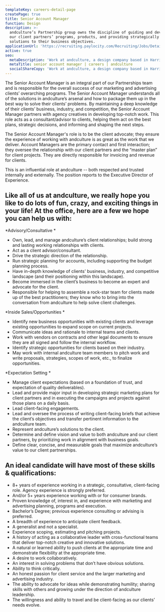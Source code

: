```yaml
---
templateKey: careers-detail-page
createPage: true
title: Senior Account Manager
function: Design
description: >-
  andculture’s Partnership group owns the discipline of guiding and developing
  our client partners’ programs, products, and providing strategically sound
  solutions to their business objectives.
applicationUrl: 'https://recruiting.paylocity.com/Recruiting/Jobs/Details/396336'
active: true
seo:
  metaDescription: 'Work at andculture, a design company based in Harrisburg, PA'
  metaTitle: senior account manager | careers | andculture
  socialShareCopy: 'Work at andculture, a design company based in Harrisburg, PA'
---
```

The Senior Account Manager is an integral part of our Partnerships team and is responsible for the overall success of our marketing and advertising clients’ overarching programs. The Senior Account Manager understands all of the solutions in andculture’s arsenal and how to package them up in the best way to solve their clients’ problems. By maintaining a deep knowledge of their clients’ business, industry, and competition, the Senior Account Manager partners with agency creatives in developing top-notch work. This role acts as a consultant/advisor to clients, helping them act on the best plans, strategic decisions, and informing and shaping the next steps.

The Senior Account Manager's role is to be the client advocate; they ensure the experience of working with andculture is as great as the work that we deliver. Account Managers are the primary contact and first interaction; they oversee the relationship with our client partners and the “master plan” for client projects. They are directly responsible for invoicing and revenue for clients. 

This is an influential role at andculture -- both respected and trusted internally and externally. The position reports to the Executive Director of Experience.

## Like all of us at andculture, we really hope you like to do lots of fun, crazy, and exciting things in your life! At the office, here are a few we hope you can help us with: 

*Advisory/Consultative*

* Own, lead, and manage andculture’s client relationships; build strong and lasting working relationships with clients.
* Act as a client advisor/consultant.
* Drive the strategic direction of the relationship.
* Run strategic planning for accounts, including supporting the budget planning process.
* Have in-depth knowledge of clients' business, industry, and competitive landscape (and their positioning within this landscape).
* Become immersed in the client’s business to become an expert and advocate for the client.
* Responsible for helping to assemble a rock-star team for clients made up of the best practitioners; they know who to bring into the conversation from andculture to help solve client challenges.

*Inside Sales/Opportunities*

* Identify new business opportunities with existing clients and leverage existing opportunities to expand scope on current projects.
* Communicate ideas and rationale to internal teams and clients.
* Work with vendors on contracts and other legal documents to ensure they are all signed and follow the internal workflow.
* Identify strategic opportunities for clients based on their industry.
* May work with internal andculture team members to pitch work and write proposals, strategies, scopes of work, etc., to finalize opportunities.

*Expectation Setting*

* Manage client expectations (based on a foundation of trust, and expectation of quality deliverables).
* Lead and provide major input in developing strategic marketing plans for client partners and in executing the campaigns and projects against those plans on a daily basis.
* Lead client-facing engagements.
* Lead and oversee the process of writing client-facing briefs that achieve the client’s objectives and transfer pertinent information to the andculture team.
* Represent andculture’s solutions to the client.
* Determine and define vision and value to both andculture and our client partners, by prioritizing work in alignment with business goals.  
* Define clear, concise, and measurable goals that maximize andculture’s value to our client partnerships.

## An ideal candidate will have most of these skills & qualifications:

* 8+ years of experience working in a strategic, consultative, client-facing role. Agency experience is strongly preferred.
* And/or 5+ years experience working with or for consumer brands.
* Proven knowledge of, interest in, and experience with marketing and advertising planning, programs and execution.
* Bachelor’s Degree; previous experience consulting or advising is preferred.
* A breadth of experience to anticipate client feedback.
* A generalist and not a specialist.
* Experience scoping, estimating and pitching projects.
* A history of acting as a collaborative leader with cross-functional teams that deliver top-notch creative and innovative solutions. 
* A natural or learned ability to push clients at the appropriate time and demonstrate flexibility at the appropriate time.
* A desire to work collaboratively.
* An interest in solving problems that don’t have obvious solutions.
* Ability to think critically.
* An honest passion for client service and the larger marketing and advertising industry.
* The ability to advocate for ideas while demonstrating humility; sharing skills with others and growing under the direction of andculture leadership.
* The willingness and ability to travel and be client-facing as our clients’ needs evolve.
